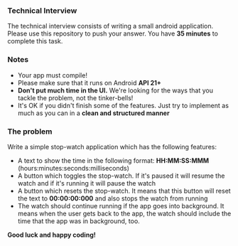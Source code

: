 ### Technical Interview

The technical interview consists of writing a small android application. Please use this repository to push your answer.
You have __35 minutes__ to complete this task.

### Notes

- Your app must compile!
- Please make sure that it runs on Android __API 21+__
- __Don't put much time in the UI.__ We're looking for the ways that you tackle the problem, not the tinker-bells!
- It's OK if you didn't finish some of the features. Just try to implement as much as you can in a __clean and structured manner__

### The problem

Write a simple stop-watch application which has the following features:
- A text to show the time in the following format: __HH:MM:SS:MMM__ (hours:minutes:seconds:milliseconds)
- A button which toggles the stop-watch. If it's paused it will resume the watch and if it's running it will pause the watch
- A button which resets the stop-watch. It means that this button will reset the text to __00:00:00:000__ and also stops the watch from running
- The watch should continue running if the app goes into background. It means when the user gets back to the app, the watch should include the time that the app was in background, too.


__Good luck and happy coding!__

